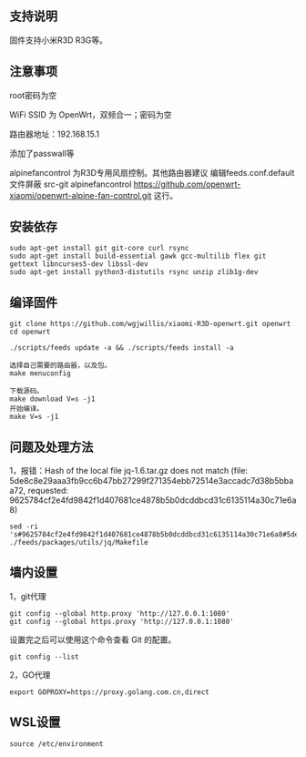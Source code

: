 ## 支持说明

固件支持小米R3D R3G等。



## 注意事项

root密码为空

WiFi SSID 为 OpenWrt，双频合一；密码为空

路由器地址：192.168.15.1

添加了passwall等

alpinefancontrol 为R3D专用风扇控制。其他路由器建议 编辑feeds.conf.default文件屏蔽 src-git alpinefancontrol https://github.com/openwrt-xiaomi/openwrt-alpine-fan-control.git 这行。

## 安装依存

```
sudo apt-get install git git-core curl rsync
sudo apt-get install build-essential gawk gcc-multilib flex git gettext libncurses5-dev libssl-dev
sudo apt-get install python3-distutils rsync unzip zlib1g-dev
```

## 编译固件

```
git clone https://github.com/wgjwillis/xiaomi-R3D-openwrt.git openwrt
cd openwrt

./scripts/feeds update -a && ./scripts/feeds install -a

选择自己需要的路由器，以及包。
make menuconfig

下载源码。
make download V=s -j1
开始编译。
make V=s -j1

```

## 问题及处理方法

1，报错：Hash of the local file jq-1.6.tar.gz does not match (file: 5de8c8e29aaa3fb9cc6b47bb27299f271354ebb72514e3accadc7d38b5bbaa72, requested: 9625784cf2e4fd9842f1d407681ce4878b5b0dcddbcd31c6135114a30c71e6a8)
```
sed -ri 's#9625784cf2e4fd9842f1d407681ce4878b5b0dcddbcd31c6135114a30c71e6a8#5de8c8e29aaa3fb9cc6b47bb27299f271354ebb72514e3accadc7d38b5bbaa72#' ./feeds/packages/utils/jq/Makefile
```

## 墙内设置
1，git代理
```
git config --global http.proxy 'http://127.0.0.1:1080'
git config --global https.proxy 'http://127.0.0.1:1080'
```
设置完之后可以使用这个命令查看 Git 的配置。
```
git config --list
```
2，GO代理
```
export GOPROXY=https://proxy.golang.com.cn,direct
```
## WSL设置
```
source /etc/environment
```
